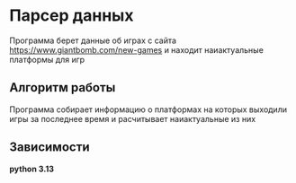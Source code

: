 # Парсер данных
Программа берет данные об играх с сайта https://www.giantbomb.com/new-games и находит наиактуальные платформы для игр
## Алгоритм работы
Программа собирает информацию о платформах на которых выходили игры за последнее время и расчитывает наиактуальные из них
## Зависимости
**python 3.13**
